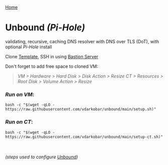 <p align="left">
  <a href="https://github.com/vdarkobar/Home-Cloud/blob/main/README.md#create-unbound-dns-optional-pi-hole">Home</a>
</p>  

  
# Unbound *(Pi-Hole)*
validating, recursive, caching DNS resolver with DNS over TLS (DoT), with optional *Pi-Hole* install

  
Clone <a href="https://github.com/vdarkobar/DebianTemplate/blob/main/README.md#debian-template">Template</a>, SSH in using <a href="https://github.com/vdarkobar/Home-Cloud/blob/main/shared/Bastion.md#bastion">Bastion Server</a>  

  
Don't forget to add free space to cloned VM:  
> *VM > Hardware > Hard Disk > Disk Action > Resize*
> *CT > Resources > Root Disk > Volume Action > Resize*   

  
### *Run on VM*:
```
bash -c "$(wget -qLO - https://raw.githubusercontent.com/vdarkobar/unbound/main/setup.sh)"
```
### *Run on CT*:
```
bash -c "$(wget -qLO - https://raw.githubusercontent.com/vdarkobar/unbound/main/setup-ct.sh)"
```
<br><br>
*(steps used to configure <a href="https://github.com/vdarkobar/unbound/blob/main/steps.md">Unbound</a>)*
